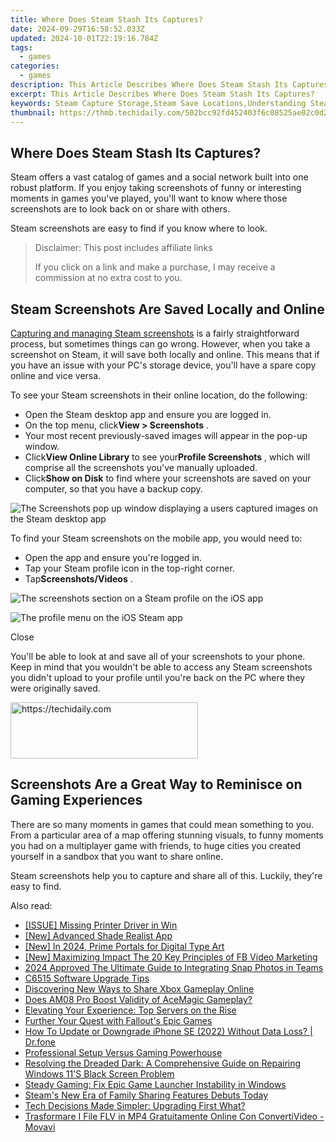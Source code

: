 ```yaml
---
title: Where Does Steam Stash Its Captures?
date: 2024-09-29T16:58:52.033Z
updated: 2024-10-01T22:19:16.784Z
tags:
  - games
categories:
  - games
description: This Article Describes Where Does Steam Stash Its Captures?
excerpt: This Article Describes Where Does Steam Stash Its Captures?
keywords: Steam Capture Storage,Steam Save Locations,Understanding Steam Media Storage,Where Does Steam Keep Captured Games?,Steam Video/Audio Saving Mechanics,Local Storage for Steam Captures,Steam Game Save Pathways
thumbnail: https://thmb.techidaily.com/502bcc92fd452403f6c08525ae02c0d2e78a33616170701a3383a08e8dcec924.jpg
---
```


## Where Does Steam Stash Its Captures?

 Steam offers a vast catalog of games and a social network built into one robust platform. If you enjoy taking screenshots of funny or interesting moments in games you've played, you'll want to know where those screenshots are to look back on or share with others.

Steam screenshots are easy to find if you know where to look.

>  Disclaimer: This post includes affiliate links
>
>  If you click on a link and make a purchase, I may receive a commission at no extra cost to you.
>

## Steam Screenshots Are Saved Locally and Online

[Capturing and managing Steam screenshots](https://www.makeuseof.com/how-to-capture-and-manage-steam-screenshots/) is a fairly straightforward process, but sometimes things can go wrong. However, when you take a screenshot on Steam, it will save both locally and online. This means that if you have an issue with your PC's storage device, you'll have a spare copy online and vice versa.

 To see your Steam screenshots in their online location, do the following:

* Open the Steam desktop app and ensure you are logged in.
* On the top menu, click**View > Screenshots** .
* Your most recent previously-saved images will appear in the pop-up window.
* Click**View Online Library** to see your**Profile Screenshots** , which will comprise all the screenshots you've manually uploaded.
* Click**Show on Disk** to find where your screenshots are saved on your computer, so that you have a backup copy.

![The Screenshots pop up window displaying a users captured images on the Steam desktop app](https://static1.makeuseofimages.com/wordpress/wp-content/uploads/2023/07/steam-uploaded-screenshots.jpg)

To find your Steam screenshots on the mobile app, you would need to:

* Open the app and ensure you're logged in.
* Tap your Steam profile icon in the top-right corner.
* Tap**Screenshots/Videos** .

![The screenshots section on a Steam profile on the iOS app](https://static1.makeuseofimages.com/wordpress/wp-content/uploads/2023/07/img_0080.jpg)

![The profile menu on the iOS Steam app](https://static1.makeuseofimages.com/wordpress/wp-content/uploads/2023/07/img_0079.jpg)

Close

 You'll be able to look at and save all of your screenshots to your phone. Keep in mind that you wouldn't be able to access any Steam screenshots you didn't upload to your profile until you're back on the PC where they were originally saved.

<!-- affiliate ads begin -->
<a href="https://aligracehair.sjv.io/c/5597632/1885999/19272" target="_top" id="1885999">
  <img src="//a.impactradius-go.com/display-ad/19272-1885999" border="0" alt="https://techidaily.com" width="300" height="90"/>
</a>
<img height="0" width="0" src="https://aligracehair.sjv.io/i/5597632/1885999/19272" style="position:absolute;visibility:hidden;" border="0" />
<!-- affiliate ads end -->

## Screenshots Are a Great Way to Reminisce on Gaming Experiences

 There are so many moments in games that could mean something to you. From a particular area of a map offering stunning visuals, to funny moments you had on a multiplayer game with friends, to huge cities you created yourself in a sandbox that you want to share online.

 Steam screenshots help you to capture and share all of this. Luckily, they're easy to find.

<ins class="adsbygoogle"
     style="display:block"
     data-ad-format="autorelaxed"
     data-ad-client="ca-pub-7571918770474297"
     data-ad-slot="1223367746"></ins>

<ins class="adsbygoogle"
     style="display:block"
     data-ad-client="ca-pub-7571918770474297"
     data-ad-slot="8358498916"
     data-ad-format="auto"
     data-full-width-responsive="true"></ins>

<span class="atpl-alsoreadstyle">Also read:</span>
<div><ul>
<li><a href="https://printer-issues.techidaily.com/issue-missing-printer-driver-in-win/"><u>[ISSUE] Missing Printer Driver in Win</u></a></li>
<li><a href="https://extra-hints.techidaily.com/new-advanced-shade-realist-app/"><u>[New] Advanced Shade Realist App</u></a></li>
<li><a href="https://fox-info.techidaily.com/new-in-2024-prime-portals-for-digital-type-art/"><u>[New] In 2024, Prime Portals for Digital Type Art</u></a></li>
<li><a href="https://facebook-video-recording.techidaily.com/new-maximizing-impact-the-20-key-principles-of-fb-video-marketing/"><u>[New] Maximizing Impact The 20 Key Principles of FB Video Marketing</u></a></li>
<li><a href="https://snapchat-videos.techidaily.com/2024-approved-the-ultimate-guide-to-integrating-snap-photos-in-teams/"><u>2024 Approved The Ultimate Guide to Integrating Snap Photos in Teams</u></a></li>
<li><a href="https://driver-install.techidaily.com/c6515-software-upgrade-tips/"><u>C6515 Software Upgrade Tips</u></a></li>
<li><a href="https://games-able.techidaily.com/discovering-new-ways-to-share-xbox-gameplay-online/"><u>Discovering New Ways to Share Xbox Gameplay Online</u></a></li>
<li><a href="https://games-able.techidaily.com/does-am08-pro-boost-validity-of-acemagic-gameplay/"><u>Does AM08 Pro Boost Validity of AceMagic Gameplay?</u></a></li>
<li><a href="https://games-able.techidaily.com/elevating-your-experience-top-servers-on-the-rise/"><u>Elevating Your Experience: Top Servers on the Rise</u></a></li>
<li><a href="https://games-able.techidaily.com/further-your-quest-with-fallouts-epic-games/"><u>Further Your Quest with Fallout's Epic Games</u></a></li>
<li><a href="https://review-topics.techidaily.com/how-to-update-or-downgrade-iphone-se-2022-without-data-loss-drfone-by-drfone-ios-system-repair-ios-system-repair/"><u>How To Update or Downgrade iPhone SE (2022) Without Data Loss? | Dr.fone</u></a></li>
<li><a href="https://games-able.techidaily.com/professional-setup-versus-gaming-powerhouse/"><u>Professional Setup Versus Gaming Powerhouse</u></a></li>
<li><a href="https://tech-renaissance.techidaily.com/resolving-the-dreaded-dark-a-comprehensive-guide-on-repairing-windows-11s-black-screen-problem/"><u>Resolving the Dreaded Dark: A Comprehensive Guide on Repairing Windows 11'S Black Screen Problem</u></a></li>
<li><a href="https://games-able.techidaily.com/steady-gaming-fix-epic-game-launcher-instability-in-windows/"><u>Steady Gaming: Fix Epic Game Launcher Instability in Windows</u></a></li>
<li><a href="https://games-able.techidaily.com/steams-new-era-of-family-sharing-features-debuts-today/"><u>Steam's New Era of Family Sharing Features Debuts Today</u></a></li>
<li><a href="https://games-able.techidaily.com/tech-decisions-made-simpler-upgrading-first-what/"><u>Tech Decisions Made Simpler: Upgrading First What?</u></a></li>
<li><a href="https://some-approaches.techidaily.com/trasformare-i-file-flv-in-mp4-gratuitamente-online-con-convertivideo-movavi/"><u>Trasformare I File FLV in MP4 Gratuitamente Online Con ConvertiVideo - Movavi</u></a></li>
</ul></div>


